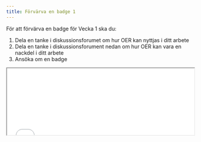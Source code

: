```yaml
---
title: Förvärva en badge 1
---
```



För att förvärva en badge för Vecka 1 ska du:

 1. Dela en tanke i diskussionsforumet om hur OER kan nyttjas i ditt arbete  
 2. Dela en tanke i diskussionsforument nedan om hur OER kan vara en nackdel i ditt arbete 
 3. Ansöka om en badge

<iframe height="180" src="//badges.p2pu.org/en/badge/view/785/embedded/" width="100%"></iframe>
